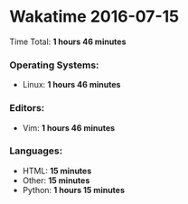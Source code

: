 # Wakatime 2016-07-15

Time Total: **1 hours 46 minutes**

### Operating Systems:
- Linux: **1 hours 46 minutes** 

### Editors:
- Vim: **1 hours 46 minutes** 

### Languages:
- HTML: **15 minutes** 
- Other: **15 minutes** 
- Python: **1 hours 15 minutes** 

